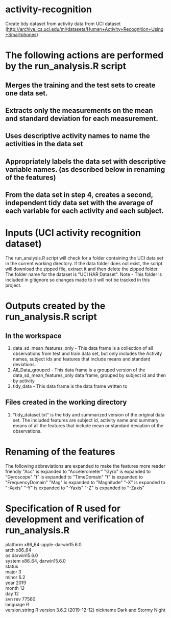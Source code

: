 # activity-recognition
Create tidy dataset from activity data from UCI dataset (http://archive.ics.uci.edu/ml/datasets/Human+Activity+Recognition+Using+Smartphones)

# The following actions are performed by the run_analysis.R script
## Merges the training and the test sets to create one data set.
## Extracts only the measurements on the mean and standard deviation for each measurement.
## Uses descriptive activity names to name the activities in the data set
## Appropriately labels the data set with descriptive variable names. (as described below in renaming of the features)
## From the data set in step 4, creates a second, independent tidy data set with the average of each variable for each activity and each subject.

# Inputs (UCI activity recognition dataset)
The run_analysis.R script will check for a folder containing the UCI data set in the current working directory. If the data folder does not exist, the script will download the zipped file, extract it and then delete the zipped folder.
The folder name for the dataset is "UCI HAR Dataset". 
Note - This folder is included in gitignore so changes made to it will not be tracked in this project.

# Outputs created by the run_analysis.R script
## In the workspace
1. data_sd_mean_features_only - This data frame is a collection of all observations from test and train data set, but only includes the Activity names, subject ids and features that include means and standard deviations.
2. All_Data_grouped - This data frame is a grouped version of the data_sd_mean_features_only data frame, grouped by subject id and then by activity
3. tidy_data - This data frame is the data frame written to 

## Files created in the working directory
1. "tidy_dataset.txt" is the tidy and summarized version of the original data set. The included features are subject id, activity name and summary means of all the features that include mean or standard deviation of the observations.

# Renaming of the features
The following abbreviations are expanded to make the features more reader friendly
"Acc" is expanded to "Accelerometer"
"Gyro" is expanded to "Gyroscope"
"t" is expanded to "TimeDomain"
"f" is expanded to "FrequencyDomain"
"Mag" is expanded to "Magnitude"
"-X" is expanded to "-Xaxis"
"-Y" is expanded to "-Yaxis"
"-Z" is expanded to "-Zaxis"

# Specification of R used for development and verification of run_analysis.R
platform       x86_64-apple-darwin15.6.0   
arch           x86_64                      
os             darwin15.6.0                
system         x86_64, darwin15.6.0        
status                                 
major          3                           
minor          6.2                         
year           2019                        
month          12                          
day            12                          
svn rev        77560                       
language       R                           
version.string R version 3.6.2 (2019-12-12)
nickname       Dark and Stormy Night